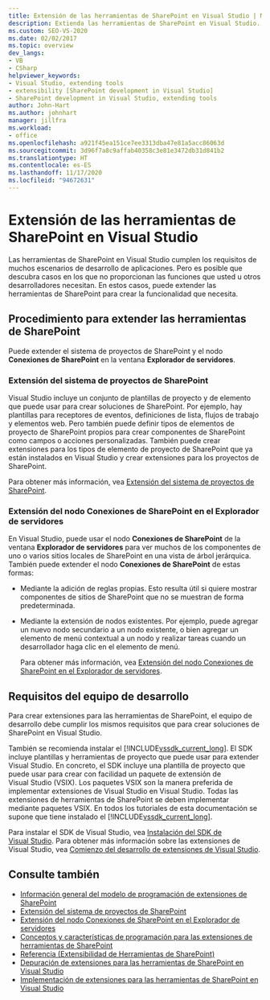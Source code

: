 ```yaml
---
title: Extensión de las herramientas de SharePoint en Visual Studio | Microsoft Docs
description: Extienda las herramientas de SharePoint en Visual Studio. Extienda el sistema de proyectos de SharePoint. Extienda el nodo de conexiones de SharePoint en el Explorador de servidores.
ms.custom: SEO-VS-2020
ms.date: 02/02/2017
ms.topic: overview
dev_langs:
- VB
- CSharp
helpviewer_keywords:
- Visual Studio, extending tools
- extensibility [SharePoint development in Visual Studio]
- SharePoint development in Visual Studio, extending tools
author: John-Hart
ms.author: johnhart
manager: jillfra
ms.workload:
- office
ms.openlocfilehash: a921f45ea151ce7ee3313dba47e81a5acc86063d
ms.sourcegitcommit: 3d96f7a8c9affab40358c3e81e3472db31d841b2
ms.translationtype: HT
ms.contentlocale: es-ES
ms.lasthandoff: 11/17/2020
ms.locfileid: "94672631"
---
```

# <a name="extend-the-sharepoint-tools-in-visual-studio"></a>Extensión de las herramientas de SharePoint en Visual Studio
  Las herramientas de SharePoint en Visual Studio cumplen los requisitos de muchos escenarios de desarrollo de aplicaciones. Pero es posible que descubra casos en los que no proporcionan las funciones que usted u otros desarrolladores necesitan. En estos casos, puede extender las herramientas de SharePoint para crear la funcionalidad que necesita.

## <a name="how-to-extend-the-sharepoint-tools"></a>Procedimiento para extender las herramientas de SharePoint
 Puede extender el sistema de proyectos de SharePoint y el nodo **Conexiones de SharePoint** en la ventana **Explorador de servidores**.

### <a name="extend-the-sharepoint-project-system"></a>Extensión del sistema de proyectos de SharePoint
 Visual Studio incluye un conjunto de plantillas de proyecto y de elemento que puede usar para crear soluciones de SharePoint. Por ejemplo, hay plantillas para receptores de eventos, definiciones de lista, flujos de trabajo y elementos web. Pero también puede definir tipos de elementos de proyecto de SharePoint propios para crear componentes de SharePoint como campos o acciones personalizadas. También puede crear extensiones para los tipos de elemento de proyecto de SharePoint que ya están instalados en Visual Studio y crear extensiones para los proyectos de SharePoint.

 Para obtener más información, vea [Extensión del sistema de proyectos de SharePoint](../sharepoint/extending-the-sharepoint-project-system.md).

### <a name="extend-the-sharepoint-connections-node-in-server-explorer"></a>Extensión del nodo Conexiones de SharePoint en el Explorador de servidores
 En Visual Studio, puede usar el nodo **Conexiones de SharePoint** de la ventana **Explorador de servidores** para ver muchos de los componentes de uno o varios sitios locales de SharePoint en una vista de árbol jerárquica. También puede extender el nodo **Conexiones de SharePoint** de estas formas:

- Mediante la adición de reglas propias. Esto resulta útil si quiere mostrar componentes de sitios de SharePoint que no se muestran de forma predeterminada.

- Mediante la extensión de nodos existentes. Por ejemplo, puede agregar un nuevo nodo secundario a un nodo existente, o bien agregar un elemento de menú contextual a un nodo y realizar tareas cuando un desarrollador haga clic en el elemento de menú.

  Para obtener más información, vea [Extensión del nodo Conexiones de SharePoint en el Explorador de servidores](../sharepoint/extending-the-sharepoint-connections-node-in-server-explorer.md).

## <a name="development-computer-requirements"></a>Requisitos del equipo de desarrollo
 Para crear extensiones para las herramientas de SharePoint, el equipo de desarrollo debe cumplir los mismos requisitos que para crear soluciones de SharePoint en Visual Studio.

 También se recomienda instalar el [!INCLUDE[vssdk_current_long](../sharepoint/includes/vssdk-current-long-md.md)]. El SDK incluye plantillas y herramientas de proyecto que puede usar para extender Visual Studio. En concreto, el SDK incluye una plantilla de proyecto que puede usar para crear con facilidad un paquete de extensión de Visual Studio (VSIX). Los paquetes VSIX son la manera preferida de implementar extensiones de Visual Studio en Visual Studio. Todas las extensiones de herramientas de SharePoint se deben implementar mediante paquetes VSIX. En todos los tutoriales de esta documentación se supone que tiene instalado el [!INCLUDE[vssdk_current_long](../sharepoint/includes/vssdk-current-long-md.md)].

 Para instalar el SDK de Visual Studio, vea [Instalación del SDK de Visual Studio](../extensibility/installing-the-visual-studio-sdk.md). Para obtener más información sobre las extensiones de Visual Studio, vea [Comienzo del desarrollo de extensiones de Visual Studio](../extensibility/starting-to-develop-visual-studio-extensions.md).

## <a name="see-also"></a>Consulte también

- [Información general del modelo de programación de extensiones de SharePoint](../sharepoint/overview-of-the-programming-model-of-sharepoint-tools-extensions.md)
- [Extensión del sistema de proyectos de SharePoint](../sharepoint/extending-the-sharepoint-project-system.md)
- [Extensión del nodo Conexiones de SharePoint en el Explorador de servidores](../sharepoint/extending-the-sharepoint-connections-node-in-server-explorer.md)
- [Conceptos y características de programación para las extensiones de herramientas de SharePoint](../sharepoint/programming-concepts-and-features-for-sharepoint-tools-extensions.md)
- [Referencia &#40;Extensibilidad de Herramientas de SharePoint&#41;](../sharepoint/reference-sharepoint-tools-extensibility.md)
- [Depuración de extensiones para las herramientas de SharePoint en Visual Studio](../sharepoint/debugging-extensions-for-the-sharepoint-tools-in-visual-studio.md)
- [Implementación de extensiones para las herramientas de SharePoint en Visual Studio](../sharepoint/deploying-extensions-for-the-sharepoint-tools-in-visual-studio.md)